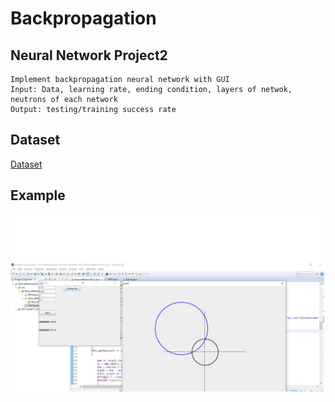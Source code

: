 # Backpropagation 
## Neural Network Project2
    Implement backpropagation neural network with GUI 
    Input: Data, learning rate, ending condition, layers of netwok, neutrons of each network
    Output: testing/training success rate
## Dataset
[Dataset](./Dataset)
## Example
![example](example1.png)
